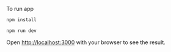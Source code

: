 To run app

```bash
npm install

npm run dev
```

Open [http://localhost:3000](http://localhost:3000) with your browser to see the result.
